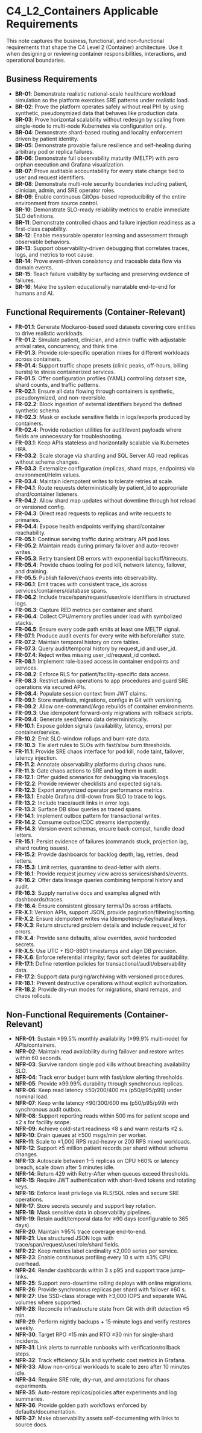 # C4_L2_Containers Applicable Requirements

This note captures the business, functional, and non-functional requirements that shape the C4 Level 2 (Container) architecture. Use it when designing or reviewing container responsibilities, interactions, and operational boundaries.

## Business Requirements
- **BR-01**: Demonstrate realistic national-scale healthcare workload simulation so the platform exercises SRE patterns under realistic load.
- **BR-02**: Prove the platform operates safely without real PHI by using synthetic, pseudonymized data that behaves like production data.
- **BR-03**: Prove horizontal scalability without redesign by scaling from single-node to multi-node Kubernetes via configuration only.
- **BR-04**: Demonstrate shard-based routing and locality enforcement driven by patient identity.
- **BR-05**: Demonstrate provable failure resilience and self-healing during arbitrary pod or replica failures.
- **BR-06**: Demonstrate full observability maturity (MELTP) with zero orphan execution and Grafana visualization.
- **BR-07**: Prove auditable accountability for every state change tied to user and request identifiers.
- **BR-08**: Demonstrate multi-role security boundaries including patient, clinician, admin, and SRE operator roles.
- **BR-09**: Enable continuous GitOps-based reproducibility of the entire environment from source control.
- **BR-10**: Demonstrate SLO-ready reliability metrics to enable immediate SLO definitions.
- **BR-11**: Demonstrate controlled chaos and failure injection readiness as a first-class capability.
- **BR-12**: Enable measurable operator learning and assessment through observable behaviors.
- **BR-13**: Support observability-driven debugging that correlates traces, logs, and metrics to root cause.
- **BR-14**: Prove event-driven consistency and traceable data flow via domain events.
- **BR-15**: Teach failure visibility by surfacing and preserving evidence of failures.
- **BR-16**: Make the system educationally narratable end-to-end for humans and AI.

## Functional Requirements (Container-Relevant)
- **FR-01.1**: Generate Mockaroo-based seed datasets covering core entities to drive realistic workloads.
- **FR-01.2**: Simulate patient, clinician, and admin traffic with adjustable arrival rates, concurrency, and think time.
- **FR-01.3**: Provide role-specific operation mixes for different workloads across containers.
- **FR-01.4**: Support traffic shape presets (clinic peaks, off-hours, billing bursts) to stress containerized services.
- **FR-01.5**: Offer configuration profiles (YAML) controlling dataset size, shard counts, and traffic patterns.
- **FR-02.1**: Ensure all data flowing through containers is synthetic, pseudonymized, and non-reversible.
- **FR-02.2**: Block ingestion of external identifiers beyond the defined synthetic schema.
- **FR-02.3**: Mask or exclude sensitive fields in logs/exports produced by containers.
- **FR-02.4**: Provide redaction utilities for audit/event payloads where fields are unnecessary for troubleshooting.
- **FR-03.1**: Keep APIs stateless and horizontally scalable via Kubernetes HPA.
- **FR-03.2**: Scale storage via sharding and SQL Server AG read replicas without schema changes.
- **FR-03.3**: Externalize configuration (replicas, shard maps, endpoints) via environment/Helm values.
- **FR-03.4**: Maintain idempotent writes to tolerate retries at scale.
- **FR-04.1**: Route requests deterministically by patient_id to appropriate shard/container listeners.
- **FR-04.2**: Allow shard map updates without downtime through hot reload or versioned config.
- **FR-04.3**: Direct read requests to replicas and write requests to primaries.
- **FR-04.4**: Expose health endpoints verifying shard/container reachability.
- **FR-05.1**: Continue serving traffic during arbitrary API pod loss.
- **FR-05.2**: Maintain reads during primary failover and auto-recover writes.
- **FR-05.3**: Retry transient DB errors with exponential backoff/timeouts.
- **FR-05.4**: Provide chaos tooling for pod kill, network latency, failover, and draining.
- **FR-05.5**: Publish failover/chaos events into observability.
- **FR-06.1**: Emit traces with consistent trace_ids across services/containers/database spans.
- **FR-06.2**: Include trace/span/request/user/role identifiers in structured logs.
- **FR-06.3**: Capture RED metrics per container and shard.
- **FR-06.4**: Collect CPU/memory profiles under load with symbolized stacks.
- **FR-06.5**: Ensure every code path emits at least one MELTP signal.
- **FR-07.1**: Produce audit events for every write with before/after state.
- **FR-07.2**: Maintain temporal history on core tables.
- **FR-07.3**: Query audit/temporal history by request_id and user_id.
- **FR-07.4**: Reject writes missing user_id/request_id context.
- **FR-08.1**: Implement role-based access in container endpoints and services.
- **FR-08.2**: Enforce RLS for patient/facility-specific data access.
- **FR-08.3**: Restrict admin operations to app procedures and guard SRE operations via secured APIs.
- **FR-08.4**: Populate session context from JWT claims.
- **FR-09.1**: Store manifests, migrations, configs in Git with versioning.
- **FR-09.2**: Allow one-command/Argo rebuilds of container environments.
- **FR-09.3**: Use idempotent forward-only migrations with rollback scripts.
- **FR-09.4**: Generate seed/demo data deterministically.
- **FR-10.1**: Expose golden signals (availability, latency, errors) per container/service.
- **FR-10.2**: Emit SLO-window rollups and burn-rate data.
- **FR-10.3**: Tie alert rules to SLOs with fast/slow burn thresholds.
- **FR-11.1**: Provide SRE chaos interface for pod kill, node taint, failover, latency injection.
- **FR-11.2**: Annotate observability platforms during chaos runs.
- **FR-11.3**: Gate chaos actions to SRE and log them in audit.
- **FR-12.1**: Offer guided scenarios for debugging via traces/logs.
- **FR-12.2**: Provide reviewer checklists and expected signals.
- **FR-12.3**: Export anonymized operator performance metrics.
- **FR-13.1**: Enable Grafana drill-down from SLO to trace to logs.
- **FR-13.2**: Include trace/audit links in error logs.
- **FR-13.3**: Surface DB slow queries as traced spans.
- **FR-14.1**: Implement outbox pattern for transactional writes.
- **FR-14.2**: Consume outbox/CDC streams idempotently.
- **FR-14.3**: Version event schemas, ensure back-compat, handle dead letters.
- **FR-15.1**: Persist evidence of failures (commands stuck, projection lag, shard routing issues).
- **FR-15.2**: Provide dashboards for backlog depth, lag, retries, dead letters.
- **FR-15.3**: Limit retries, quarantine to dead-letter with alerts.
- **FR-16.1**: Provide request journey view across services/shards/events.
- **FR-16.2**: Offer data lineage queries combining temporal history and audit.
- **FR-16.3**: Supply narrative docs and examples aligned with dashboards/traces.
- **FR-16.4**: Ensure consistent glossary terms/IDs across artifacts.
- **FR-X.1**: Version APIs, support JSON, provide pagination/filtering/sorting.
- **FR-X.2**: Ensure idempotent writes via Idempotency-Key/natural keys.
- **FR-X.3**: Return structured problem details and include request_id for errors.
- **FR-X.4**: Provide sane defaults, allow overrides, avoid hardcoded secrets.
- **FR-X.5**: Use UTC + ISO-8601 timestamps and align DB precision.
- **FR-X.6**: Enforce referential integrity; favor soft deletes for auditability.
- **FR-17.1**: Define retention policies for transactional/audit/observability data.
- **FR-17.2**: Support data purging/archiving with versioned procedures.
- **FR-18.1**: Prevent destructive operations without explicit authorization.
- **FR-18.2**: Provide dry-run modes for migrations, shard remaps, and chaos rollouts.

## Non-Functional Requirements (Container-Relevant)
- **NFR-01**: Sustain ≥99.5% monthly availability (≥99.9% multi-node) for APIs/containers.
- **NFR-02**: Maintain read availability during failover and restore writes within 60 seconds.
- **NFR-03**: Survive random single pod kills without breaching availability SLO.
- **NFR-04**: Track error budget burn with fast/slow alerting thresholds.
- **NFR-05**: Provide ≥99.99% durability through synchronous replicas.
- **NFR-06**: Keep read latency ≤50/200/400 ms (p50/p95/p99) under nominal load.
- **NFR-07**: Keep write latency ≤90/300/600 ms (p50/p95/p99) with synchronous audit outbox.
- **NFR-08**: Support reporting reads within 500 ms for patient scope and ≤2 s for facility scope.
- **NFR-09**: Achieve cold-start readiness ≤8 s and warm restarts ≤2 s.
- **NFR-10**: Drain queues at ≥500 msgs/min per worker.
- **NFR-11**: Scale to ≥1,000 RPS read-heavy or 200 RPS mixed workloads.
- **NFR-12**: Support ≥5 million patient records per shard without schema changes.
- **NFR-13**: Autoscale between 1–5 replicas on CPU ≥60% or latency breach, scale down after 5 minutes idle.
- **NFR-14**: Return 429 with Retry-After when queues exceed thresholds.
- **NFR-15**: Require JWT authentication with short-lived tokens and rotating keys.
- **NFR-16**: Enforce least privilege via RLS/SQL roles and secure SRE operations.
- **NFR-17**: Store secrets securely and support key rotation.
- **NFR-18**: Mask sensitive data in observability pipelines.
- **NFR-19**: Retain audit/temporal data for ≥90 days (configurable to 365 days).
- **NFR-20**: Maintain ≥95% trace coverage end-to-end.
- **NFR-21**: Use structured JSON logs with trace/span/request/user/role/shard fields.
- **NFR-22**: Keep metrics label cardinality ≤2,000 series per service.
- **NFR-23**: Enable continuous profiling every 10 s with ≤3% CPU overhead.
- **NFR-24**: Render dashboards within 3 s p95 and support trace jump-links.
- **NFR-25**: Support zero-downtime rolling deploys with online migrations.
- **NFR-26**: Provide synchronous replicas per shard with failover ≤60 s.
- **NFR-27**: Use SSD-class storage with ≥3,000 IOPS and separate WAL volumes where supported.
- **NFR-28**: Reconcile infrastructure state from Git with drift detection ≤5 min.
- **NFR-29**: Perform nightly backups + 15-minute logs and verify restores weekly.
- **NFR-30**: Target RPO ≤15 min and RTO ≤30 min for single-shard incidents.
- **NFR-31**: Link alerts to runnable runbooks with verification/rollback steps.
- **NFR-32**: Track efficiency SLIs and synthetic cost metrics in Grafana.
- **NFR-33**: Allow non-critical workloads to scale to zero after 10 minutes idle.
- **NFR-34**: Require SRE role, dry-run, and annotations for chaos experiments.
- **NFR-35**: Auto-restore replicas/policies after experiments and log summaries.
- **NFR-36**: Provide golden path workflows enforced by defaults/documentation.
- **NFR-37**: Make observability assets self-documenting with links to source docs.
